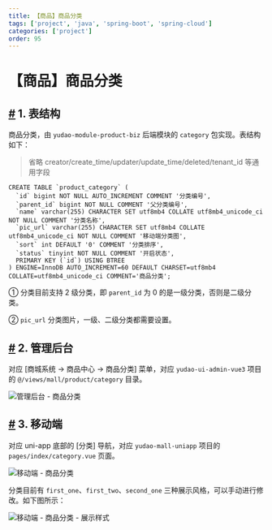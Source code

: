 ```yaml
---
title: 【商品】商品分类
tags: ['project', 'java', 'spring-boot', 'spring-cloud']
categories: ['project']
order: 95
---
```

# 【商品】商品分类

## [#](#_1-表结构) 1. 表结构

 商品分类，由 `yudao-module-product-biz` 后端模块的 `category` 包实现。表结构如下：

 
> 省略 creator/create\_time/updater/update\_time/deleted/tenant\_id 等通用字段

 
```
CREATE TABLE `product_category` (
  `id` bigint NOT NULL AUTO_INCREMENT COMMENT '分类编号',
  `parent_id` bigint NOT NULL COMMENT '父分类编号',
  `name` varchar(255) CHARACTER SET utf8mb4 COLLATE utf8mb4_unicode_ci NOT NULL COMMENT '分类名称',
  `pic_url` varchar(255) CHARACTER SET utf8mb4 COLLATE utf8mb4_unicode_ci NOT NULL COMMENT '移动端分类图',
  `sort` int DEFAULT '0' COMMENT '分类排序',
  `status` tinyint NOT NULL COMMENT '开启状态',
  PRIMARY KEY (`id`) USING BTREE
) ENGINE=InnoDB AUTO_INCREMENT=60 DEFAULT CHARSET=utf8mb4 COLLATE=utf8mb4_unicode_ci COMMENT='商品分类';

```
① 分类目前支持 2 级分类，即 `parent_id` 为 0 的是一级分类，否则是二级分类。

 ② `pic_url` 分类图片，一级、二级分类都需要设置。

 ## [#](#_2-管理后台) 2. 管理后台

 对应 [商城系统 -> 商品中心 -> 商品分类] 菜单，对应 `yudao-ui-admin-vue3` 项目的 `@/views/mall/product/category` 目录。

 ![管理后台 - 商品分类](https://cloud.iocoder.cn/img/%E5%95%86%E5%9F%8E%E6%89%8B%E5%86%8C/%E5%95%86%E5%93%81%E5%88%86%E7%B1%BB/%E7%AE%A1%E7%90%86%E5%90%8E%E5%8F%B0-%E5%95%86%E5%93%81%E5%88%86%E7%B1%BB.png)

 ## [#](#_3-移动端) 3. 移动端

 对应 uni-app 底部的 [分类] 导航，对应 `yudao-mall-uniapp` 项目的 `pages/index/category.vue` 页面。

 ![移动端 - 商品分类](https://cloud.iocoder.cn/img/%E5%95%86%E5%9F%8E%E6%89%8B%E5%86%8C/%E5%95%86%E5%93%81%E5%88%86%E7%B1%BB/%E7%A7%BB%E5%8A%A8%E7%AB%AF-%E5%95%86%E5%93%81%E5%88%86%E7%B1%BB.png)

 分类目前有 `first_one`、`first_two`、`second_one` 三种展示风格，可以手动进行修改。如下图所示：

 ![移动端 - 商品分类 - 展示样式](https://cloud.iocoder.cn/img/%E5%95%86%E5%9F%8E%E6%89%8B%E5%86%8C/%E5%95%86%E5%93%81%E5%88%86%E7%B1%BB/%E7%A7%BB%E5%8A%A8%E7%AB%AF-%E5%95%86%E5%93%81%E5%88%86%E7%B1%BB-%E5%B1%95%E7%A4%BA%E6%A0%B7%E5%BC%8F.png)


